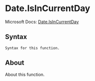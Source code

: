 ---
---

# Date.IsInCurrentDay

Microsoft Docs: [Date.IsInCurrentDay](https://docs.microsoft.com/en-us/powerquery-m/date-isincurrentday)

## Syntax

```powerquery-m
Syntax for this function.
```

## About

About this function.

